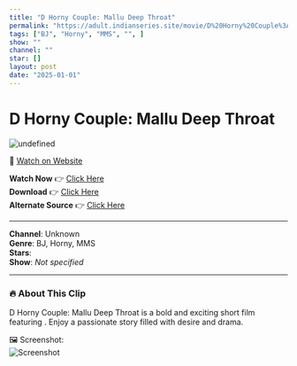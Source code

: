 ```yaml
---
title: "D Horny Couple: Mallu Deep Throat"
permalink: "https://adult.indianseries.site/movie/D%20Horny%20Couple%3A%20Mallu%20Deep%20Throat"
tags: ["BJ", "Horny", "MMS", "", ]
show: ""
channel: ""
star: []
layout: post
date: "2025-01-01"
---
```


# D Horny Couple: Mallu Deep Throat

![undefined](https://desisins.com/wp-content/uploads/2024/09/D-Horny-Mallu-Couple-DesiSins.com_.jpg)

🔗 [Watch on Website](https://adult.indianseries.site/movie/D%20Horny%20Couple%3A%20Mallu%20Deep%20Throat)

**Watch Now** 👉 [Click Here](https://adult.indianseries.site/movie/D%20Horny%20Couple%3A%20Mallu%20Deep%20Throat)  
**Download** 👉 [Click Here](https://adult.indianseries.site/movie/D%20Horny%20Couple%3A%20Mallu%20Deep%20Throat)  
**Alternate Source** 👉 [Click Here](https://adult.indianseries.site/movie/D%20Horny%20Couple%3A%20Mallu%20Deep%20Throat)

---

**Channel**: Unknown  
**Genre**: BJ, Horny, MMS  
**Stars**:   
**Show**: *Not specified*

---

### 🔥 About This Clip

D Horny Couple: Mallu Deep Throat is a bold and exciting short film featuring . Enjoy a passionate story filled with desire and drama.
 
🖼️ Screenshot:  
![Screenshot](https://desisins.com/wp-content/uploads/2024/09/D-Horny-Mallu-Couple-DesiSins.com_.jpg)
